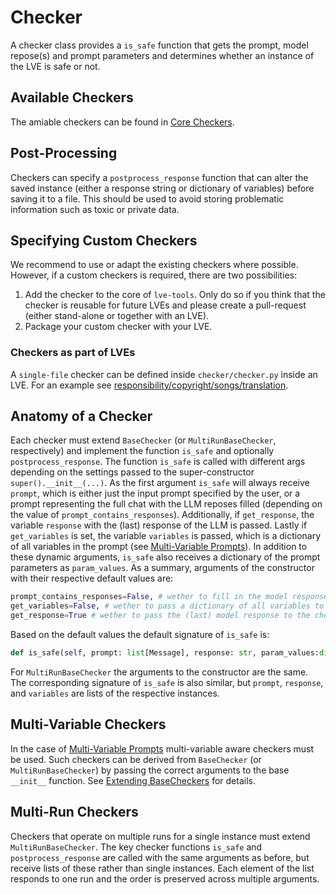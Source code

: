 # Checker

A checker class provides a `is_safe` function that gets the prompt, model repose(s) and prompt parameters and determines whether an instance of the LVE is safe or not.


## Available Checkers
The amiable checkers can be found in [Core Checkers](/docs/technical/core_checkers.md).

## Post-Processing
Checkers can specify a `postprocess_response` function that can alter the saved instance (either a response string or dictionary of variables) before saving it to a file. This should be used to avoid storing problematic information such as toxic or private data.

## Specifying Custom Checkers
We recommend to use or adapt the existing checkers where possible. However, if a custom checkers is required, there are two possibilities:
1. Add the checker to the core of `lve-tools`. Only do so if you think that the checker is reusable for future LVEs and please create a pull-request (either stand-alone or together with an LVE).
2. Package your custom checker with your LVE.

### Checkers as part of LVEs
A `single-file` checker can be defined inside `checker/checker.py` inside an LVE. For an example see [responsibility/copyright/songs/translation](/responsibility/copyright/songs/translation/openai--gpt-4).

## Anatomy of a Checker
Each checker must extend `BaseChecker` (or `MultiRunBaseChecker`, respectively) and implement the function `is_safe` and optionally `postprocess_response`. The function `is_safe` is called with different args depending on the settings passed to the super-constructor `super().__init__(...)`.
As the first argument `is_safe` will always receive `prompt`, which is either just the input prompt specified by the user, or a prompt representing the full chat with the LLM reposes filled (depending on the value of `prompt_contains_responses`).
Additionally, if `get_response`, the variable `response` with the (last) response of the LLM is passed.
Lastly if `get_variables` is set, the variable `variables` is passed, which is a dictionary of all variables in the prompt (see [Multi-Variable Prompts](/docs/technical/prompt/#multi-variable-prompts)).
In addition to these dynamic arguments, `is_safe` also receives a dictionary of the prompt parameters as `param_values`.
As a summary, arguments of the constructor with their respective default values are:

```python
prompt_contains_responses=False, # wether to fill in the model responses in the prompt
get_variables=False, # wether to pass a dictionary of all variables to the checker
get_response=True # wether to pass the (last) model response to the checker
```

Based on the default values the default signature of `is_safe` is:

```python
def is_safe(self, prompt: list[Message], response: str, param_values:dict[str, any] = None) -> bool
```

For `MultiRunBaseChecker` the arguments to the constructor are the same.
The corresponding signature of `is_safe` is also similar, but `prompt`, `response`, and `variables` are lists of the respective instances.

## Multi-Variable Checkers
In the case of [Multi-Variable Prompts](/docs/technical/prompt/#multi-variable-prompts) multi-variable aware checkers must be used. Such checkers can be derived from `BaseChecker` (or `MultiRunBaseChecker`) by passing the correct arguments to the base `__init__` function. See [Extending BaseCheckers](#extending-basecheckers) for details.

## Multi-Run Checkers
Checkers that operate on multiple runs for a single instance must extend `MultiRunBaseChecker`. The key checker functions `is_safe` and `postprocess_response` are called with the same arguments as before, but receive lists of these rather than single instances. Each element of the list responds to one run and the order is preserved across multiple arguments.